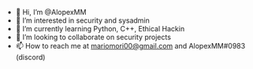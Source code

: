 - 👋 Hi, I’m @AlopexMM
- 👀 I’m interested in security and sysadmin
- 🌱 I’m currently learning Python, C++, Ethical Hackin
- 💞️ I’m looking to collaborate on security projects
- 📫 How to reach me at mariomori00@gmail.com and AlopexMM#0983 (discord)

<!---
AlopexMM/AlopexMM is a ✨ special ✨ repository because its `README.md` (this file) appears on your GitHub profile.
You can click the Preview link to take a look at your changes.
--->
